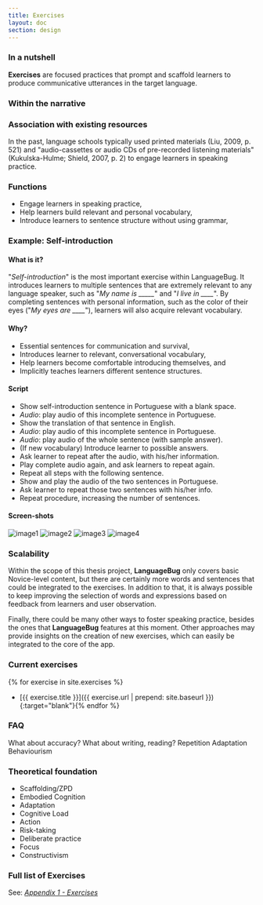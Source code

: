 ```yaml
---
title: Exercises
layout: doc
section: design
---
```


### In a nutshell

**Exercises** are focused practices that prompt and scaffold learners to produce communicative utterances in the target language.

### Within the narrative

### Association with existing resources

In the past, language schools typically used printed materials (Liu, 2009, p. 521) and "audio-cassettes or audio CDs of pre-recorded listening materials" (Kukulska-Hulme; Shield, 2007, p. 2) to engage learners in speaking practice.

### Functions

* Engage learners in speaking practice,
* Help learners build relevant and personal vocabulary,
* Introduce learners to sentence structure without using grammar,

### Example: **Self-introduction**

#### What is it?

"*Self-introduction*" is the most important exercise within LanguageBug. It introduces learners to multiple sentences that are extremely relevant to any language speaker, such as "*My name is _____*"  and "*I live in ____*". By completing sentences with personal information, such as the color of their eyes ("*My eyes are ____*"), learners will also acquire relevant vocabulary.

#### Why?

* Essential sentences for communication and survival,
* Introduces learner to relevant, conversational vocabulary,
* Help learners become comfortable introducing themselves, and
* Implicitly teaches learners different sentence structures.

#### Script

* Show self-introduction sentence in Portuguese with a blank space.
* *Audio*: play audio of this incomplete sentence in Portuguese.
* Show the translation of that sentence in English.
* *Audio*: play audio of this incomplete sentence in Portuguese.
* *Audio*: play audio of the whole sentence (with sample answer).
* (If new vocabulary) Introduce learner to possible answers.
* Ask learner to repeat after the audio, with his/her information.
* Play complete audio again, and ask learners to repeat again.
* Repeat all steps with the following sentence.
* Show and play the audio of the two sentences in Portuguese.
* Ask learner to repeat those two sentences with his/her info.
* Repeat procedure, increasing the number of sentences.

#### Screen-shots

![image1](dasd.jpg)
![image2](dasd.jpg)
![image3](dasd.jpg)
![image4](dasd.jpg)

### Scalability

Within the scope of this thesis project, **LanguageBug** only covers basic Novice-level content, but there are certainly more words and sentences that could be integrated to the exercises. In addition to that, it is always possible to keep improving the selection of words and expressions based on feedback from learners and user observation.

Finally, there could be many other ways to foster speaking practice, besides the ones that **LanguageBug** features at this moment. Other approaches may provide insights on the creation of new exercises, which can easily be integrated to the core of the app.

### Current exercises

{% for exercise in site.exercises %}
* [{{ exercise.title }}]({{ exercise.url | prepend: site.baseurl }}){:target="blank"}{% endfor %}

### FAQ

What about accuracy?
What about writing, reading?
Repetition
  Adaptation
  Behaviourism

### Theoretical foundation

* Scaffolding/ZPD
* Embodied Cognition
* Adaptation
* Cognitive Load
* Action
* Risk-taking
* Deliberate practice
* Focus
* Constructivism

### Full list of Exercises

See: [*Appendix 1 - Exercises*](/docs/appen-list-of-exercises.html)